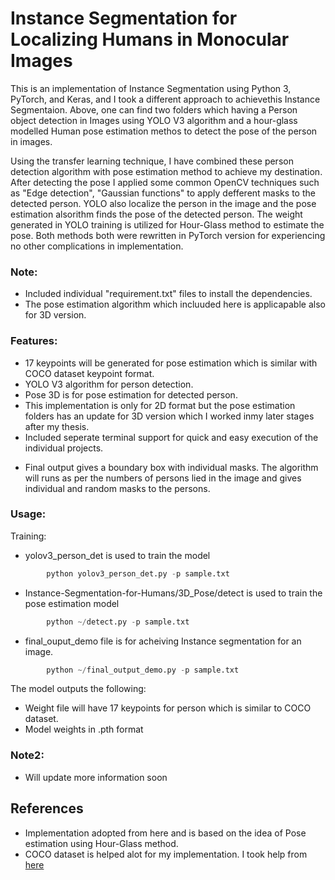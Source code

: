 # Instance Segmentation for Localizing Humans in Monocular Images

This is an implementation of Instance Segmentation using Python 3, PyTorch, and Keras, and I took a different approach to achievethis Instance Segmentaion. Above, one can find two folders which having a Person object detection in Images using YOLO V3 algorithm and a hour-glass modelled Human pose estimation methos to detect the pose of the person in images.

Using the transfer learning technique, I have combined these person detection algorithm with pose estimation method to achieve my destination. After detecting the pose I applied some common OpenCV techniques such as "Edge detection", "Gaussian functions" to apply defferent masks to the detected person.
YOLO also localize the person in the image and the pose estimation alsorithm finds the pose of the detected person. The weight generated in YOLO training is utilized for Hour-Glass method to estimate the pose. Both methods both were rewritten in PyTorch version for experiencing no other complications in implementation. 
 

### Note:
* Included individual "requirement.txt" files to install the dependencies.
* The pose estimation algorithm which incluuded here is applicapable also for 3D version.

### Features:
* 17 keypoints will be generated for pose estimation which is similar with COCO dataset keypoint format.
* YOLO V3 algorithm for person detection.
* Pose 3D is for pose estimation for detected person.
* This implementation is only for 2D format but the pose estimation folders has an update for 3D version which I worked inmy later stages after my thesis.
* Included seperate terminal support for quick and easy execution of the individual projects.
+ Final output gives a boundary box with individual masks. The algorithm will runs as per the numbers of persons lied in the image and gives individual and random masks to the persons.
### Usage:
Training:
* yolov3_person_det is used to train the model
```python
        python yolov3_person_det.py -p sample.txt
```
* Instance-Segmentation-for-Humans/3D_Pose/detect is used to train the pose estimation model
```python
        python ~/detect.py -p sample.txt
```
* final_ouput_demo file is for acheiving Instance segmentation for an image.
```python
        python ~/final_output_demo.py -p sample.txt
```

The model outputs the following:
+ Weight file will have 17 keypoints for person which is similar to COCO dataset.
+ Model weights in .pth format

### Note2:
+ Will update more information soon

## References
+ Implementation adopted from here and is based on the idea of Pose estimation using Hour-Glass method.
+ COCO dataset is helped alot for my implementation. I took help from [here](https://www.immersivelimit.com/tutorials/create-coco-annotations-from-scratch)
